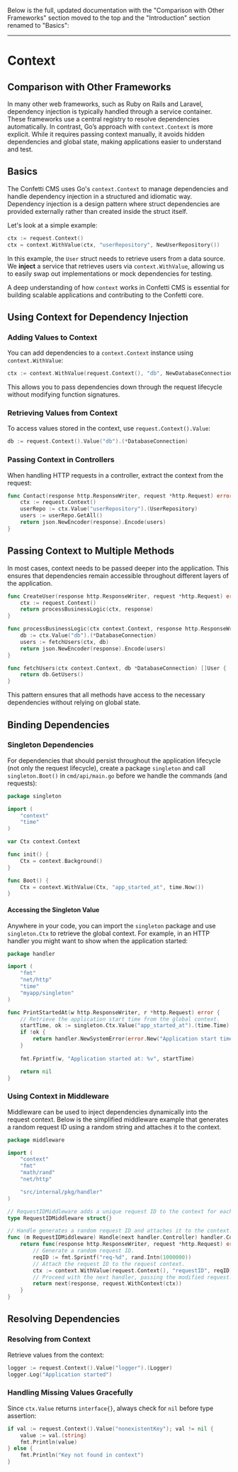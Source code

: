 Below is the full, updated documentation with the "Comparison with Other Frameworks" section moved to the top and the "Introduction" section renamed to "Basics":

---

# Context

## Comparison with Other Frameworks

In many other web frameworks, such as Ruby on Rails and Laravel, dependency injection is typically handled through a service container. These frameworks use a central registry to resolve dependencies automatically. In contrast, Go’s approach with `context.Context` is more explicit. While it requires passing context manually, it avoids hidden dependencies and global state, making applications easier to understand and test.

## Basics

The Confetti CMS uses Go's `context.Context` to manage dependencies and handle dependency injection in a structured and idiomatic way. Dependency injection is a design pattern where struct dependencies are provided externally rather than created inside the struct itself.

Let's look at a simple example:

```go
ctx := request.Context()
ctx = context.WithValue(ctx, "userRepository", NewUserRepository())
```

In this example, the `User` struct needs to retrieve users from a data source. We **inject** a service that retrieves users via `context.WithValue`, allowing us to easily swap out implementations or mock dependencies for testing.

A deep understanding of how `context` works in Confetti CMS is essential for building scalable applications and contributing to the Confetti core.

## Using Context for Dependency Injection

### Adding Values to Context

You can add dependencies to a `context.Context` instance using `context.WithValue`:

```go
ctx := context.WithValue(request.Context(), "db", NewDatabaseConnection())
```

This allows you to pass dependencies down through the request lifecycle without modifying function signatures.

### Retrieving Values from Context

To access values stored in the context, use `request.Context().Value`:

```go
db := request.Context().Value("db").(*DatabaseConnection)
```

### Passing Context in Controllers

When handling HTTP requests in a controller, extract the context from the request:

```go
func Contact(response http.ResponseWriter, request *http.Request) error {
    ctx := request.Context()
    userRepo := ctx.Value("userRepository").(UserRepository)
    users := userRepo.GetAll()
    return json.NewEncoder(response).Encode(users)
}
```

## Passing Context to Multiple Methods

In most cases, context needs to be passed deeper into the application. This ensures that dependencies remain accessible throughout different layers of the application.

```go
func CreateUser(response http.ResponseWriter, request *http.Request) error {
    ctx := request.Context()
    return processBusinessLogic(ctx, response)
}

func processBusinessLogic(ctx context.Context, response http.ResponseWriter) error {
    db := ctx.Value("db").(*DatabaseConnection)
    users := fetchUsers(ctx, db)
    return json.NewEncoder(response).Encode(users)
}

func fetchUsers(ctx context.Context, db *DatabaseConnection) []User {
    return db.GetUsers()
}
```

This pattern ensures that all methods have access to the necessary dependencies without relying on global state.

## Binding Dependencies

### Singleton Dependencies

For dependencies that should persist throughout the application lifecycle (not only the request lifecycle), create a package `singleton` and call `singleton.Boot()` in `cmd/api/main.go` before we handle the commands (and requests):

```go
package singleton

import (
	"context"
	"time"
)

var Ctx context.Context

func init() {
    Ctx = context.Background()
}

func Boot() {
    Ctx = context.WithValue(Ctx, "app_started_at", time.Now())
}
```

#### Accessing the Singleton Value

Anywhere in your code, you can import the `singleton` package and use `singleton.Ctx` to retrieve the global context. For example, in an HTTP handler you might want to show when the application started:

```go
package handler

import (
	"fmt"
	"net/http"
	"time"
	"myapp/singleton"
)

func PrintStartedAt(w http.ResponseWriter, r *http.Request) error {
    // Retrieve the application start time from the global context.
    startTime, ok := singleton.Ctx.Value("app_started_at").(time.Time)
    if !ok {
        return handler.NewSystemError(error.New("Application start time unavailable"), "processing_error")
    }
    
    fmt.Fprintf(w, "Application started at: %v", startTime)

    return nil
}
```

### Using Context in Middleware

Middleware can be used to inject dependencies dynamically into the request context. Below is the simplified middleware example that generates a random request ID using a random string and attaches it to the context.

```go
package middleware

import (
	"context"
	"fmt"
	"math/rand"
	"net/http"

	"src/internal/pkg/handler"
)

// RequestIDMiddleware adds a unique request ID to the context for each request.
type RequestIDMiddleware struct{}

// Handle generates a random request ID and attaches it to the context.
func (m RequestIDMiddleware) Handle(next handler.Controller) handler.Controller {
	return func(response http.ResponseWriter, request *http.Request) error {
		// Generate a random request ID.
		reqID := fmt.Sprintf("req-%d", rand.Intn(1000000))
		// Attach the request ID to the request context.
		ctx := context.WithValue(request.Context(), "requestID", reqID)
		// Proceed with the next handler, passing the modified request.
		return next(response, request.WithContext(ctx))
	}
}
```

## Resolving Dependencies

### Resolving from Context

Retrieve values from the context:

```go
logger := request.Context().Value("logger").(Logger)
logger.Log("Application started")
```

### Handling Missing Values Gracefully

Since `ctx.Value` returns `interface{}`, always check for `nil` before type assertion:

```go
if val := request.Context().Value("nonexistentKey"); val != nil {
    value := val.(string)
    fmt.Println(value)
} else {
    fmt.Println("Key not found in context")
}
```
